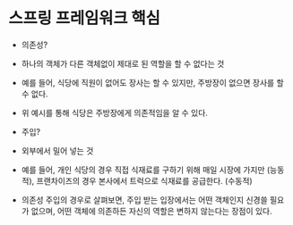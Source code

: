 # 스프링 프레임워크 핵심
 
 - 의존성?
  - 하나의 객체가 다른 객체없이 제대로 된 역할을 할 수 없다는 것
  - 예를 들어, 식당에 직원이 없어도 장사는 할 수 있지만, 주방장이 없으면 장사를 할 수 없다.
  - 위 예시를 통해 식당은 주방장에게 의존적임을 알 수 있다.
  
 - 주입?
  - 외부에서 밀어 넣는 것
  - 예를 들어, 개인 식당의 경우 직접 식재료를 구하기 위해 매일 시장에 가지만 (능동적), 프랜차이즈의 경우 본사에서 트럭으로 식재료를 공급한다. (수동적)
  - 의존성 주입의 경우로 살펴보면, 주입 받는 입장에서는 어떤 객체인지 신경쓸 필요가 없으며, 어떤 객체에 의존하든 자신의 역할은 변하지 않는다는 장점이 있다.
